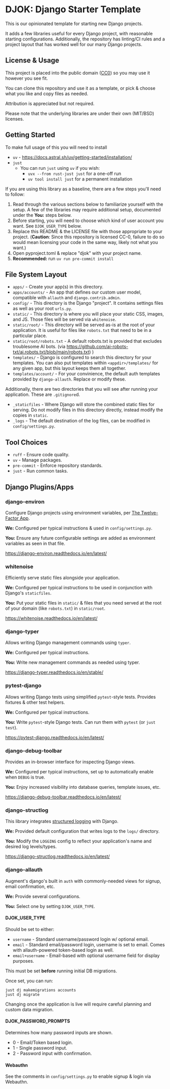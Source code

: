 # DJOK: Django Starter Template

This is our opinionated template for starting new Django projects.

It adds a few libraries useful for every Django project, with reasonable starting configurations.
Additionally, the repository has linting/CI rules and a project layout that has worked well for our many Django projects.

## License & Usage

This project is placed into the public domain ([CC0](https://creativecommons.org/public-domain/cc0/)) so you may use it however you see fit.

You can clone this repository and use it as a template, or pick & choose what you like and copy files as needed.

Attribution is appreciated but not required.

Please note that the underlying libraries are under their own (MIT/BSD) licenses.

## Getting Started

To make full usage of this you will need to install

- `uv` - <https://docs.astral.sh/uv/getting-started/installation/>
- `just`
   - You can run `just` using `uv` if you wish:
      - `uvx --from rust-just just` for a one-off run
      - `uv tool install just` for a permanent installation


If you are using this library as a baseline, there are a few steps you'll need to follow:

1. Read through the various sections below to familiarize yourself with the setup.
   A few of the libraries may require additional setup, documented under the **You:** steps below.
2. Before starting, you will need to choose which kind of user account you want. See `DJOK_USER_TYPE` below.
3. Replace this README & the LICENSE file with those appropriate to your project.
   (**Caution**: Since this repository is licensed CC-0, failure to do so would mean licensing your code in the same way, likely not what you want.)
4. Open pyproject.toml & replace "djok" with your project name.
5. **Recommended:** run `uv run pre-commit install`

## File System Layout

- `apps/` - Create your app(s) in this directory.
- `apps/accounts/` - An app that defines our custom user model, compatible with `allauth` and `django.contrib.admin`.
- `config/` - This directory is the Django "project". It contains settings files as well as your root `urls.py`.
- `static/` - This directory is where you will place your static CSS, images, and JS. Those files will be served via `whitenoise`.
- `static/root/` - This directory will be served as-is at the root of your application. It is useful for files like `robots.txt` that need to be in a particular place.
- `static/root/robots.txt` - A default robots.txt is provided that excludes troublesome AI bots. (via https://github.com/ai-robots-txt/ai.robots.txt/blob/main/robots.txt)
)
- `templates/` - Django is configured to search this directory for your templates. You can also put templates within `<appdir>/templates/` for any given app, but this layout keeps them all together.
- `templates/account/` - For your convinience, the default auth templates provided by `django-allauth`. Replace or modify these.

Additionally, there are two directories that you will see after running your application. These are `.gitignore`d.

- `_staticfiles` - Where Django will store the combined static files for serving. Do not modify files in this directory directly, instead modify the copies in `static`.
- `_logs` - The default destination of the log files, can be modified in `config/settings.py`.

## Tool Choices

- `ruff` - Ensure code quality.
- `uv` - Manage packages.
- `pre-commit` - Enforce repository standards.
- `just` - Run common tasks.

## Django Plugins/Apps

### django-environ

Configure Django projects using environment variables, per [The Twelve-Factor App](https://www.12factor.net).

**We:** Configured per typical instructions & used in `config/settings.py`.

**You:** Ensure any future configurable settings are added as environment variables as seen in that file.

<https://django-environ.readthedocs.io/en/latest/>

### whitenoise

Efficiently serve static files alongside your application.

**We:** Configured per typical instructions to be used in conjunction with Django's `staticfiles`.

**You:** Put your static files in `static/` & files that you need served at the root of your domain (like `robots.txt`) in `static/root`.

<https://whitenoise.readthedocs.io/en/latest/>

### django-typer

Allows writing Django management commands using `typer`.

**We:** Configured per typical instructions.

**You:** Write new management commands as needed using typer.

<https://django-typer.readthedocs.io/en/stable/>

### pytest-django

Allows writing Django tests using simplified `pytest`-style tests. Provides fixtures & other test helpers.

**We:** Configured per typical instructions.

**You:** Write `pytest`-style Django tests. Can run them with `pytest` (or `just test`).

<https://pytest-django.readthedocs.io/en/latest/>

### django-debug-toolbar

Provides an in-browser interface for inspecting Django views.

**We:** Configured per typical instructions, set up to automatically enable when `DEBUG` is true.

**You:** Enjoy increased visibility into database queries, template issues, etc.

<https://django-debug-toolbar.readthedocs.io/en/latest/>

### django-structlog

This library integrates [structured logging](https://www.structlog.org/en/stable/) with Django.

**We:** Provided default configuration that writes logs to the `logs/` directory.

**You:** Modify the `LOGGING` config to reflect your application's name and desired log levels/types.

<https://django-structlog.readthedocs.io/en/latest/>

### django-allauth

Augment's django's built in `auth` with commonly-needed views for signup, email confirmation, etc.

**We:** Provide several configurations.

**You:** Select one by setting `DJOK_USER_TYPE`.

#### DJOK_USER_TYPE

Should be set to either:

- `username` - Standard username/password login w/ optional email.
- `email` - Standard email/password login, username is set to email.
            Comes with allauth-powered token-based login as well.
- `email+username` - Email-based with optional username field for display
                     purposes.

This must be set **before** running initial DB migrations.

Once set, you can run:

```shell
just dj makemigrations accounts
just dj migrate
```

Changing once the application is live will require careful planning and custom data migration.

#### DJOK_PASSWORD_PROMPTS

Determines how many password inputs are shown.

- 0 - Email/Token based login.
- 1 - Single password input.
- 2 - Password input with confirmation.

#### Webauthn

See the comments in `config/settings.py` to enable signup & login via Webauthn.

